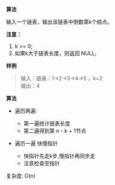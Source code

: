 **算法**

输入一个链表，输出该链表中倒数第k个结点。

**注意：**  
1. k >= 0;  
2. 如果k大于链表长度，则返回 NULL;

**样例**
>输入：链表：1->2->3->4->5 ，k=2  
输出：4

**算法**  
- 遍历两遍:

    - 第一遍统计链表长度
    - 第二遍得到第 n - k + 1节点

- 遍历一遍 快慢指针  
    - 快指针先走k步,慢指针再同步走
    - 注意检查空指针
    
复杂度: O(n)  
